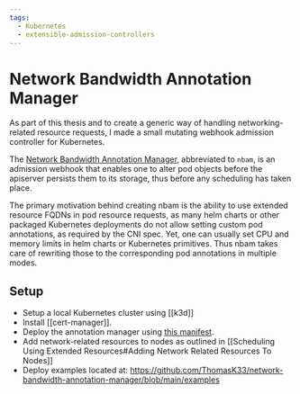 ```yaml
---
tags:
  - Kubernetes
  - extensible-admission-controllers
---
```


# Network Bandwidth Annotation Manager

As part of this thesis and to create a generic way of handling networking-related resource requests, I made a small mutating webhook admission controller for Kubernetes.

The [Network Bandwidth Annotation Manager], abbreviated to `nbam`, is an admission webhook that enables one to alter pod objects before the apiserver persists them to its storage, thus before any scheduling has taken place.

The primary motivation behind creating nbam is the ability to use extended resource FQDNs in pod resource requests, as many helm charts or other packaged Kubernetes deployments do not allow setting custom pod annotations, as required by the CNI spec.
Yet, one can usually set CPU and memory limits in helm charts or Kubernetes primitives. Thus nbam takes care of rewriting those to the corresponding pod annotations in multiple modes.

## Setup

- Setup a local Kubernetes cluster using [[k3d]]
- Install [[cert-manager]].
- Deploy the annotation manager using [this manifest](https://github.com/ThomasK33/network-bandwidth-annotation-manager/blob/main/deployments/manager.yaml).
- Add network-related resources to nodes as outlined in [[Scheduling Using Extended Resources#Adding Network Related Resources To Nodes]]
- Deploy examples located at: <https://github.com/ThomasK33/network-bandwidth-annotation-manager/blob/main/examples>


[Network Bandwidth Annotation Manager]: <https://github.com/ThomasK33/network-bandwidth-annotation-manager/>
